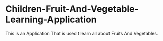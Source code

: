 # Children-Fruit-And-Vegetable-Learning-Application
This is an Application That is used t learn all about Fruits And Vegetables.
